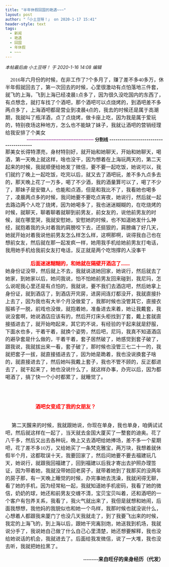 ```yaml
---
title: "半年休假回国的艳遇~~~"
layout: post
author: "「小土豆呀！」 on 2020-1-17 15:41"
header-style: text
tags:
  - 新闻
  - 艳遇
  - 回国
  - 年休假
  - ~~~
---
```


<head></head>
<body>
 <i class="pstatus"> 本帖最后由 小土豆呀！ 于 2020-1-16 14:08 编辑 </i>
 <br> 
 <br> 
 <font face="宋体"><font size="3">&nbsp; &nbsp; 2016年六月份的时候，在非工作了7个多月了，赚了差不多40多万，休半年假就回去了，第一次回去的时候，心里很激动有点怕落地三件套，就飞的上海，飞到上海已经凌晨1点多了，因为很久没吃国内的东西了，有点想念，就打车找了个酒吧，那个酒吧可以点烧烤的，到酒吧差不多两点多了，上海酒吧都是营业到凌晨4点的，我去的时候还是属于高潮期，我就叫了瓶洋酒，点了点烧烤，做卡座上吃，因为我是属于爱玩的，特别夜场这种地方，怎么也不能缺了妹子，我就让酒吧的营销经理给我安排了个美女</font></font>
 <br> 
 <font face="宋体"><font size="3"><font color="#800080"><strong>&nbsp; &nbsp;&nbsp; &nbsp;&nbsp; &nbsp;&nbsp; &nbsp;&nbsp; &nbsp;&nbsp;&nbsp;----------------------------------------</strong></font></font></font>
 <strong>分割线</strong>
 <strong>---------------------------------------</strong>
 <br> 
 <font face="宋体"><font size="3">那美女长得特漂亮，身材特别好，就开始和她聊天，开始和她聊天，喝酒，第一天晚上就这样，啥也没干，因为想着在上海玩两天的，第二天起来的时候，我就顺便给她发了微信，要不要一起吃饭，她说可以，我们就约了晚上一起吃饭，吃完以后，就又去了酒吧玩，差不多九点多去的，那天晚上花了一万多，喝了不少酒，我的酒量算可以了，喝了不少了，那妹子是安徽人，也能和点酒，但是和我比不了，我看她也喝多了，凌晨两点多的时候，我问她要不要吃点宵夜，她说行，然后就一起去路边两个人吃了烧烤，因为她喝多了，我也迷迷糊糊的，在吃烧烤的时候，就聊天，聊着聊着就聊到前男友，前女友的，说他前男友的时候，就在哪里哭，我就安慰她，安慰她的时候，也不知道她发什么神经，就抱着我的头对着我的肩膀咬下去，还挺狠的，肩膀痛了好几天，她就开始对着我说他前男友怎么样怎么样，这啊那啊，说得我自己也在想前女友，然后就在那一起发疯一样，她用我手机给她前男友打电话，我用她手机给我前女友打电话，反正就是两个吃饱撑的人没事干</font></font>
 <br> 
 <font face="宋体"><font size="3"><br> </font></font>
 <font face="宋体"><font size="3"><strong><font color="#ff0000">&nbsp; &nbsp;&nbsp; &nbsp;&nbsp; &nbsp;&nbsp; &nbsp;&nbsp; &nbsp;&nbsp; &nbsp;&nbsp;&nbsp;后面迷迷糊糊的，和她就在隔壁开酒店了.......</font></strong></font></font>
 <br> 
 <font face="宋体"><font size="3">她身份证没带，然后就上不去，我就说送她回家，她说行，然后就去了她家，到她家以后，她问我说，怕不怕她前男友回来碰到，我尼玛，怎么说呢我心里还是有点怕的，我就说，要不我们去酒店吧，然后她拿上身份证，就到酒店了，到酒店开完房，进房间连灯都没开，我就直接扑上去了，因为我也有大半个月没做爱了，我那时候也没管其它，直接衣服裤子一脱，前戏也没做，就抱着她，准备进去来着，她让我戴套，我说没套啊，她说酒店应该有的，然后开灯床头柜找到了套，戴上套就直接插进去了，就开始吻起来，其它的不说，有经验的干起来就是舒服，下面水也多，干着干着，就换个姿势，然后吧，尼玛，我真不知道酒店的避孕套是什么做的，干着干着，套子居然破了，她感觉到套子破了，跟我说，我就拔出来一看，套子破了，那时候也没管三七二十一的，我就把套子一拔，就直接插进去了，因为她是跪着，我也没说换套子啥的，就直接进去了，然后她叫我戴上套子，我也不管不顾的，反正都进去了，就干起来了，她也没说什么了，就这样办事，办完以后，因为都喝酒了，搞了快一个小时都累了，就睡觉了。</font></font>
 <br> 
 <font face="宋体"><font size="3"><br> </font></font>
 <br> 
 <font face="宋体"><font size="3"><br> </font></font>
 <br> 
 <font face="宋体"><font size="3">&nbsp; &nbsp;&nbsp; &nbsp;&nbsp; &nbsp;&nbsp; &nbsp;&nbsp; &nbsp;&nbsp; &nbsp;&nbsp; &nbsp;&nbsp; &nbsp;<strong><font color="#ff0000">酒吧女变成了我的女朋友？</font></strong></font></font>
 <br> 
 <font face="宋体"><font size="3"><strong><font color="#ff0000"><br> </font></strong></font></font>
 <br> 
 <font face="宋体"><font size="3">&nbsp; &nbsp;&nbsp;&nbsp;第二天醒来的时候，我就跟她说，你现在单身，我也单身，咱俩试试吧，然后就这样在一起了，当天就去金国大厦买了一整套的迪奥。花了八千多，然后又出去各种玩，晚上又去酒吧给她捧场，差不多一个星期吧，花了差不多10万，又给她买了一条梵克雅宝，两万块，我想着就休假半个月，这都耽误十天，我要回家了，然后问她要不要去福建玩几天，她说行，就跟我回福建了，回到福建以后我才寄出去护照办理签证，因为带着她，我就没带她回老房子，就带着她到了我那买的没两年的房子那，有一天晚上睡觉的时候，办完事她去洗澡，我就闲得无聊，看了她的手机，因为经常粘一起，我就知道她手机密码，我看了她的微信，奶奶的球，她还和前男友交缠不清，宝贝宝贝叫着，还和酒吧的一个客户有包养关系，我看了，我火气就出来了，我但是就想和她闹，后面我想想，我他妈的我貌似也和她一个鸟样，我那时候也就没说什么，心想着人都跟我来厦门了也没几天我就走了，到了我要飞出来的时候，我定的上海飞的，到上海以后，跟她干完离别炮，她送我到机场，我就说分手了，我说她自己做了什么自己心里清楚，她还想要解释，我也没给她说话的机会，我就进去了。后面给我发微信，说了一大堆，我也没去听，我就把她拉黑了。&nbsp; &nbsp;&nbsp; &nbsp;&nbsp; &nbsp;&nbsp; &nbsp;&nbsp; &nbsp;&nbsp; &nbsp;&nbsp; &nbsp;&nbsp; &nbsp;&nbsp; &nbsp;&nbsp; &nbsp;&nbsp; &nbsp;&nbsp; &nbsp;&nbsp; &nbsp;</font></font>
 <br> 
 <br> 
 <font face="宋体"><font size="3"><strong>&nbsp; &nbsp;&nbsp; &nbsp;&nbsp; &nbsp;&nbsp; &nbsp;&nbsp; &nbsp;&nbsp; &nbsp;&nbsp; &nbsp;&nbsp; &nbsp;&nbsp; &nbsp;&nbsp; &nbsp;&nbsp; &nbsp;&nbsp; &nbsp;&nbsp; &nbsp;&nbsp; &nbsp;&nbsp; &nbsp;&nbsp; &nbsp;&nbsp; &nbsp;&nbsp; &nbsp;&nbsp; &nbsp;&nbsp; &nbsp;&nbsp;&nbsp;---------来自旺仔的亲身经历（代发）</strong></font></font>
 <br> 
 <br>
</body>


